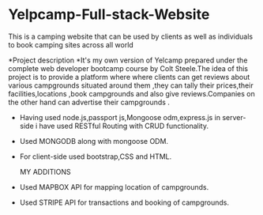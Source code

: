 # Yelpcamp-Full-stack-Website
This is a camping website that can be used by clients as well as individuals to book camping sites across all world

*Project description
*It's my own version of Yelcamp prepared under the complete web developer bootcamp course by Colt Steele.The idea of this project is to provide a platform where where clients can get reviews about various campgrounds situated around them ,they can tally their prices,their facilities,locations ,book campgrounds and also give reviews.Companies on the other hand can advertise their campgrounds .

* Having used node.js,passport js,Mongoose odm,express.js in server-side i have used RESTful Routing with CRUD functionality.
* Used MONGODB along with mongoose ODM.
* For client-side used bootstrap,CSS and HTML.

   MY ADDITIONS
* Used MAPBOX API for mapping location of campgrounds.
* Used STRIPE API for transactions and booking of campgrounds.
